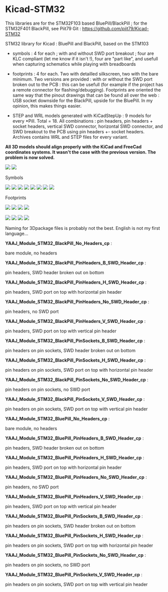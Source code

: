 # Kicad-STM32

This libraries are for the STM32F103 based BluePill/BlackPill ; for the STM32F401 BlackPill, see Piit79 Git : https://github.com/piit79/Kicad-STM32

STM32 library for Kicad : BluePill and BlackPill, based on the STM103

- symbols : 4 for each ; with and without SWD port breakout ; four are KLC compliant (let me know if it isn't !), four are "part like", and usefull when capturing schematics while playing with breadboards

- footprints : 4 for each. Two with detailled silkscreen, two with the bare minimum. Two versions are provided : with or without the SWD port broken out to the PCB : this can be usefull (for example if the project has a remote connector for flashing/debugging). Footprints are oriented the same way that the pinout drawings that can be found all over the web : USB socket downside for the BlackPill, upside for the BluePill. In my opinion, this makes things easier.

- STEP and WRL models generated with KiCadStepUp : 9 models for every *Pill. Total = 18. All combinations : pin headers, pin headers + socket headers, vertical SWD connector, horizontal SWD connector, and SWD breakout to the PCB using pin headers +- socket headers. Archives contains WRL and STEP files for every variant.

**All 3D models should align properly with the KiCad and FreeCad coordinates systems. It wasn't the case with the previous version. The problem is now solved.**

![](https://github.com/yet-another-average-joe/Kicad-STM32/blob/master/images/BlackPill.JPG)
![](https://github.com/yet-another-average-joe/Kicad-STM32/blob/master/images/BluePill.JPG)

Symbols

![](https://github.com/yet-another-average-joe/Kicad-STM32/blob/master/images/YAAJ_BlackPill_Sym.png)
![](https://github.com/yet-another-average-joe/Kicad-STM32/blob/master/images/YAAJ_BlackPill_SWD_Breakout_Sym.png)
![](https://github.com/yet-another-average-joe/Kicad-STM32/blob/master/images/YAAJ_BluePill_Part_Like_Sym.png)
![](https://github.com/yet-another-average-joe/Kicad-STM32/blob/master/images/YAAJ_BlackPill_Part_Like_SWD_Breakout_Sym.png)
![](https://github.com/yet-another-average-joe/Kicad-STM32/blob/master/images/YAAJ_BluePill_Sym.png)
![](https://github.com/yet-another-average-joe/Kicad-STM32/blob/master/images/YAAJ_BluePill_SWD_Breakout_Sym.png)
![](https://github.com/yet-another-average-joe/Kicad-STM32/blob/master/images/YAAJ_BluePill_Part_Like_Sym.png)
![](https://github.com/yet-another-average-joe/Kicad-STM32/blob/master/images/YAAJ_BluePill_Part_Like_SWD_Breakout_Sym.png)

Footprints

![](https://github.com/yet-another-average-joe/Kicad-STM32/blob/master/images/YAAJ_BlackPill_1_Footprint.png)
![](https://github.com/yet-another-average-joe/Kicad-STM32/blob/master/images/YAAJ_BlackPill_2_Footprint.png)
![](https://github.com/yet-another-average-joe/Kicad-STM32/blob/master/images/YAAJ_BlackPill_SWD_1_Footprint.png)
![](https://github.com/yet-another-average-joe/Kicad-STM32/blob/master/images/YAAJ_BlackPill_SWD_2_Footprint.png)

![](https://github.com/yet-another-average-joe/Kicad-STM32/blob/master/images/YAAJ_BluePill_1_Footprint.png)
![](https://github.com/yet-another-average-joe/Kicad-STM32/blob/master/images/YAAJ_BluePill_2_Footprint.png)
![](https://github.com/yet-another-average-joe/Kicad-STM32/blob/master/images/YAAJ_BluePill_SWD_1_Footprint.png)
![](https://github.com/yet-another-average-joe/Kicad-STM32/blob/master/images/YAAJ_BluePill_SWD_2_Footprint.png)

Naming for 3Dpackage files is probably not the best. English is not my first language...

**YAAJ_Module_STM32_BlackPill_No_Headers_cp** :

bare module, no headers

**YAAJ_Module_STM32_BlackPill_PinHeaders_B_SWD_Header_cp** :

pin headers, SWD header broken out on bottom

**YAAJ_Module_STM32_BlackPill_PinHeaders_H_SWD_Header_cp** :

pin headers, SWD port on top with horizontal pin header

**YAAJ_Module_STM32_BlackPill_PinHeaders_No_SWD_Header_cp** :

pin headers, no SWD port

**YAAJ_Module_STM32_BlackPill_PinHeaders_V_SWD_Header_cp** :

pin headers, SWD port on top with vertical pin header

**YAAJ_Module_STM32_BlackPill_PinSockets_B_SWD_Header_cp** :

pin headers on pin sockets, SWD header broken out on bottom

**YAAJ_Module_STM32_BlackPill_PinSockets_H_SWD_Header_cp** :

pin headers on pin sockets, SWD port on top with horizontal pin header

**YAAJ_Module_STM32_BlackPill_PinSockets_No_SWD_Header_cp** :

pin headers on pin sockets, no SWD port

**YAAJ_Module_STM32_BlackPill_PinSockets_V_SWD_Header_cp** :

pin headers on pin sockets, SWD port on top with vertical pin header

**YAAJ_Module_STM32_BluePill_No_Headers_cp** :

bare module, no headers

**YAAJ_Module_STM32_BluePill_PinHeaders_B_SWD_Header_cp** :

pin headers, SWD header broken out on bottom

**YAAJ_Module_STM32_BluePill_PinHeaders_H_SWD_Header_cp** :

pin headers, SWD port on top with horizontal pin header

**YAAJ_Module_STM32_BluePill_PinHeaders_No_SWD_Header_cp** :

pin headers, no SWD port

**YAAJ_Module_STM32_BluePill_PinHeaders_V_SWD_Header_cp** :

pin headers, SWD port on top with vertical pin header

**YAAJ_Module_STM32_BluePill_PinSockets_B_SWD_Header_cp** :

pin headers on pin sockets, SWD header broken out on bottom

**YAAJ_Module_STM32_BluePill_PinSockets_H_SWD_Header_cp** :

pin headers on pin sockets, SWD port on top with horizontal pin header

**YAAJ_Module_STM32_BluePill_PinSockets_No_SWD_Header_cp** :

pin headers on pin sockets, no SWD port

**YAAJ_Module_STM32_BluePill_PinSockets_V_SWD_Header_cp** :

pin headers on pin sockets, SWD port on top with vertical pin header
